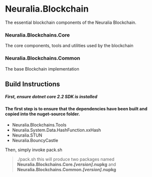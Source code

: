 # Neuralia.Blockchain

The essential blockchain components of the Neuralia Blockchain.

### Neuralia.Blockchains.Core
The core components, tools and utilities used by the blockchain
### Neuralia.Blockchains.Common
The base Blockchain implementation

## Build Instructions

##### First, ensure dotnet core 2.2 SDK is installed

#### The first step is to ensure that the dependencies have been built and copied into the nuget-source folder.

 - Neuralia.Blockchains.Tools
 - Neuralia.System.Data.HashFunction.xxHash
 - Neuralia.STUN
 - Neuralia.BouncyCastle

Then, simply invoke pack.sh
> ./pack.sh
this will produce two packages named **Neuralia.Blockchains.Core.*[version]*.nupkg** and **Neuralia.Blockchains.Common.*[version]*.nupkg**
